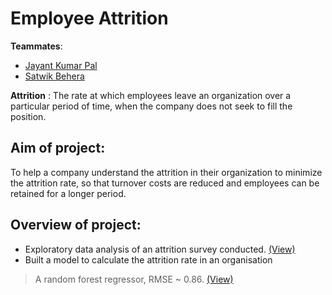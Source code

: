 # Employee Attrition

**Teammates**: 
* [Jayant Kumar Pal](https://www.linkedin.com/in/jayantakp/)
* [Satwik Behera](https://www.linkedin.com/in/saatweek/)

**Attrition** : The rate at which employees leave an organization over a particular period of time, when the company does not seek to fill the position. 

## Aim of project:
<p> To help a company understand the attrition in their organization to minimize the attrition rate, so that turnover costs are reduced and employees can be retained for a longer period. </p>

## Overview of project:
* Exploratory data analysis of an attrition  survey conducted. [(View)](https://github.com/evil-in/employee-attrition/blob/master/eda_employee_attrition.ipynb)
* Built a model to calculate the attrition rate in an organisation
 >   A random forest regressor, RMSE ~ 0.86. [(View)](https://github.com/evil-in/employee-attrition/blob/master/Employee_Attrition.ipynb)
